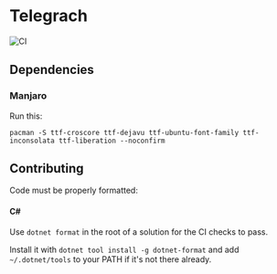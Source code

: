 # Telegrach
![CI](https://github.com/LokiVKlokeNaAndoke/Telegrach/workflows/CI/badge.svg?branch=master)

## Dependencies
### Manjaro
Run this:

`pacman -S ttf-croscore ttf-dejavu ttf-ubuntu-font-family ttf-inconsolata ttf-liberation --noconfirm`


## Contributing
Code must be properly formatted:
#### C#
Use `dotnet format` in the root of a solution for the CI checks to pass.

Install it with `dotnet tool install -g dotnet-format` and add `~/.dotnet/tools` to your PATH if it's not there already.

